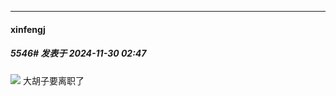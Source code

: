 ﻿
*****

####  xinfengj  
##### 5546#       发表于 2024-11-30 02:47

<img src="https://p.sda1.dev/20/2137f1c42e3411dd379b9fc8f33dd927/CMP_20241130024619004.jpg" referrerpolicy="no-referrer">
大胡子要离职了

